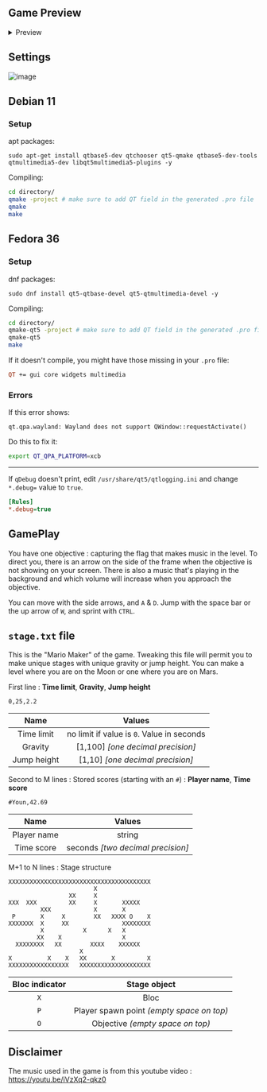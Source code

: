 ## Game Preview

<details>
  <summary>Preview</summary>
  
![image](https://user-images.githubusercontent.com/40632486/171402683-225855b7-d595-4100-9ed5-b2c842ce5df5.png)
![image](https://user-images.githubusercontent.com/40632486/171412337-6bde64aa-c176-48ea-88bf-5400e7ef7877.png)
![image](https://user-images.githubusercontent.com/40632486/171412400-14c3a87a-eb18-4ffd-a6b7-f9359f93c73a.png)
![image](https://user-images.githubusercontent.com/40632486/171412517-9f62b4a8-0ff7-4386-8efe-1244f2846277.png)
![image](https://user-images.githubusercontent.com/40632486/171412555-a73d2527-a7bf-4b4b-8531-dfeeeb3e8d45.png)
</details>

## Settings

![image](https://user-images.githubusercontent.com/40632486/171413071-f987ce67-a49c-468c-b522-c3fb2c860f19.png)

## Debian 11

### Setup

apt packages:
```
sudo apt-get install qtbase5-dev qtchooser qt5-qmake qtbase5-dev-tools qtmultimedia5-dev libqt5multimedia5-plugins -y
```

Compiling:
```sh
cd directory/
qmake -project # make sure to add QT field in the generated .pro file 
qmake
make
```

## Fedora 36

### Setup

dnf packages:
```
sudo dnf install qt5-qtbase-devel qt5-qtmultimedia-devel -y
```

Compiling:
```sh
cd directory/
qmake-qt5 -project # make sure to add QT field in the generated .pro file 
qmake-qt5
make
```

If it doesn't compile, you might have those missing in your `.pro` file:
```pro
QT += gui core widgets multimedia
```

### Errors

If this error shows:
```stdout
qt.qpa.wayland: Wayland does not support QWindow::requestActivate()
```

Do this to fix it:
```bash
export QT_QPA_PLATFORM=xcb
```

---

If `qDebug` doesn't print, edit `/usr/share/qt5/qtlogging.ini` and change
`*.debug=` value to `true`.
```ini
[Rules]
*.debug=true
```

## GamePlay

You have one objective : capturing the flag that makes music in the level.
To direct you, there is an arrow on the side of the frame when the objective is
not showing on your screen. There is also a music that's playing in the
background and which volume will increase when you approach the objective.

You can move with the side arrows, and `A` & `D`.
Jump with the space bar or the up arrow of `W`, and sprint with `CTRL`.

## `stage.txt` file

This is the "Mario Maker" of the game. Tweaking this file will permit you to
make unique stages with unique gravity or jump height. You can make a level 
where you are on the Moon or one where you are on Mars.

First line : **Time limit**, **Gravity**, **Jump height**
```
0,25,2.2
```
|    Name     |                   Values                   |
| :---------: | :----------------------------------------: |
| Time limit  | no limit if value is `0`. Value in seconds |
|   Gravity   |     [1,100] *[one decimal precision]*      |
| Jump height |      [1,10] *[one decimal precision]*      |

Second to M lines : Stored scores (starting with an `#`) : **Player name**, **Time score**
```
#Youn,42.69
```
|    Name     |              Values               |
| :---------: | :-------------------------------: |
| Player name |              string               |
| Time score  | seconds *[two decimal precision]* |

M+1 to N lines : Stage structure
```
XXXXXXXXXXXXXXXXXXXXXXXXXXXXXXXXXXXXXXXX
                        X               
                 XX     X               
XXX  XXX         XX     X       XXXXX   
         XXX            X       X       
 P       X     X        XX   XXXX O    X
XXXXXXX  X     XX               XXXXXXXX
         X           X      X   X       
        XX    X                 X       
  XXXXXXXX   XX        XXXX    XXXXXX   
                    X                   
X          X    X   XX       X         X
XXXXXXXXXXXXXXXXX   XXXXXXXXXXXXXXXXXXXX
```
| Bloc indicator |               Stage object                |
| :------------: | :---------------------------------------: |
|      `X`       |                   Bloc                    |
|      `P`       | Player spawn point *(empty space on top)* |
|      `O`       |     Objective *(empty space on top)*      |

## Disclaimer

The music used in the game is from this youtube video 
: https://youtu.be/iVzXq2-qkz0
